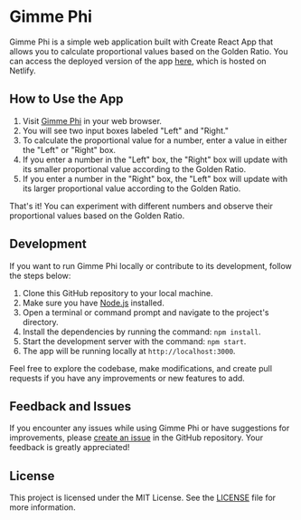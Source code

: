 # Gimme Phi

Gimme Phi is a simple web application built with Create React App that allows you to calculate proportional values based on the Golden Ratio. You can access the deployed version of the app [here](https://www.gimmephi.com/), which is hosted on Netlify.

## How to Use the App

1. Visit [Gimme Phi](https://www.gimmephi.com/) in your web browser.
2. You will see two input boxes labeled "Left" and "Right."
3. To calculate the proportional value for a number, enter a value in either the "Left" or "Right" box.
4. If you enter a number in the "Left" box, the "Right" box will update with its smaller proportional value according to the Golden Ratio.
5. If you enter a number in the "Right" box, the "Left" box will update with its larger proportional value according to the Golden Ratio.

That's it! You can experiment with different numbers and observe their proportional values based on the Golden Ratio.

## Development

If you want to run Gimme Phi locally or contribute to its development, follow the steps below:

1. Clone this GitHub repository to your local machine.
2. Make sure you have [Node.js](https://nodejs.org/) installed.
3. Open a terminal or command prompt and navigate to the project's directory.
4. Install the dependencies by running the command: `npm install`.
5. Start the development server with the command: `npm start`.
6. The app will be running locally at `http://localhost:3000`.

Feel free to explore the codebase, make modifications, and create pull requests if you have any improvements or new features to add.

## Feedback and Issues

If you encounter any issues while using Gimme Phi or have suggestions for improvements, please [create an issue](https://github.com/your-username/gimme-phi/issues) in the GitHub repository. Your feedback is greatly appreciated!

## License

This project is licensed under the MIT License. See the [LICENSE](https://github.com/your-username/gimme-phi/blob/main/LICENSE) file for more information.
